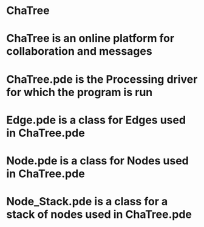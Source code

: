 # ChaTree

# ChaTree is an online platform for collaboration and messages

# ChaTree.pde is the Processing driver for which the program is run
# Edge.pde is a class for Edges used in ChaTree.pde
# Node.pde is a class for Nodes used in ChaTree.pde
# Node_Stack.pde is a class for a stack of nodes used in ChaTree.pde
